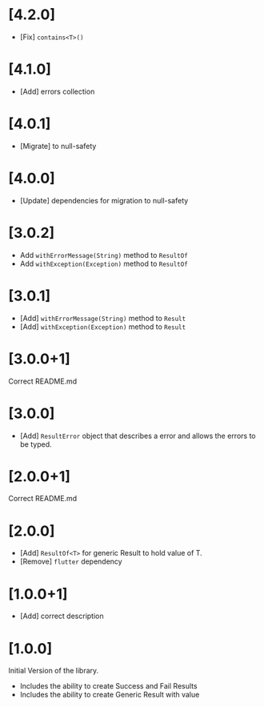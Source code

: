 # [4.2.0]

* [Fix] `contains<T>()`

# [4.1.0]

* [Add] errors collection

# [4.0.1]

* [Migrate] to null-safety

# [4.0.0]

* [Update] dependencies for migration to null-safety

# [3.0.2]

* Add `withErrorMessage(String)` method to `ResultOf`
* Add `withException(Exception)` method to `ResultOf`

# [3.0.1]

* [Add] `withErrorMessage(String)` method to `Result`
* [Add] `withException(Exception)` method to `Result`

# [3.0.0+1]

Correct README.md

# [3.0.0]

* [Add] `ResultError` object that describes a error and allows the errors to be typed.

# [2.0.0+1]

Correct README.md

# [2.0.0]

* [Add] `ResultOf<T>` for generic Result to hold value of T.
* [Remove] `flutter` dependency

# [1.0.0+1]

* [Add] correct description

# [1.0.0]

Initial Version of the library.

* Includes the ability to create Success and Fail Results
* Includes the ability to create Generic Result with value
